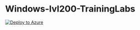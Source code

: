 # Windows-lvl200-TrainingLabs




[![Deploy to Azure](https://aka.ms/deploytoazurebutton)](https://portal.azure.com/#create/Microsoft.Template/uri/https%3A%2F%2Fraw.githubusercontent.com%2Flusteel%2FWindows-lvl200-TrainingLabs%2Fmaster%2Fazuredeploy.json)
